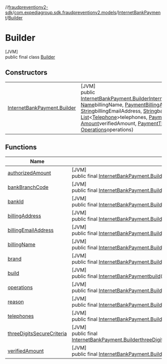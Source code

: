 //[fraudpreventionv2-sdk](../../../../index.md)/[com.expediagroup.sdk.fraudpreventionv2.models](../../index.md)/[InternetBankPayment](../index.md)/[Builder](index.md)

# Builder

[JVM]\
public final class [Builder](index.md)

## Constructors

| | |
|---|---|
| [InternetBankPayment.Builder](-internet-bank-payment.-builder.md) | [JVM]<br>public [InternetBankPayment.Builder](index.md)[InternetBankPayment.Builder](-internet-bank-payment.-builder.md)([Payment.Brand](../../-payment/-brand/index.md)brand, [Name](../../-name/index.md)billingName, [PaymentBillingAddress](../../-payment-billing-address/index.md)billingAddress, [String](https://docs.oracle.com/javase/8/docs/api/java/lang/String.html)billingEmailAddress, [String](https://docs.oracle.com/javase/8/docs/api/java/lang/String.html)bankId, [String](https://docs.oracle.com/javase/8/docs/api/java/lang/String.html)bankBranchCode, [List](https://docs.oracle.com/javase/8/docs/api/java/util/List.html)&lt;[Telephone](../../-telephone/index.md)&gt;telephones, [PaymentReason](../../-payment-reason/index.md)reason, [Amount](../../-amount/index.md)authorizedAmount, [Amount](../../-amount/index.md)verifiedAmount, [PaymentThreeDSCriteria](../../-payment-three-d-s-criteria/index.md)threeDigitsSecureCriteria, [Operations](../../-operations/index.md)operations) |

## Functions

| Name | Summary |
|---|---|
| [authorizedAmount](authorized-amount.md) | [JVM]<br>public final [InternetBankPayment.Builder](index.md)[authorizedAmount](authorized-amount.md)([Amount](../../-amount/index.md)authorizedAmount) |
| [bankBranchCode](bank-branch-code.md) | [JVM]<br>public final [InternetBankPayment.Builder](index.md)[bankBranchCode](bank-branch-code.md)([String](https://docs.oracle.com/javase/8/docs/api/java/lang/String.html)bankBranchCode) |
| [bankId](bank-id.md) | [JVM]<br>public final [InternetBankPayment.Builder](index.md)[bankId](bank-id.md)([String](https://docs.oracle.com/javase/8/docs/api/java/lang/String.html)bankId) |
| [billingAddress](billing-address.md) | [JVM]<br>public final [InternetBankPayment.Builder](index.md)[billingAddress](billing-address.md)([PaymentBillingAddress](../../-payment-billing-address/index.md)billingAddress) |
| [billingEmailAddress](billing-email-address.md) | [JVM]<br>public final [InternetBankPayment.Builder](index.md)[billingEmailAddress](billing-email-address.md)([String](https://docs.oracle.com/javase/8/docs/api/java/lang/String.html)billingEmailAddress) |
| [billingName](billing-name.md) | [JVM]<br>public final [InternetBankPayment.Builder](index.md)[billingName](billing-name.md)([Name](../../-name/index.md)billingName) |
| [brand](brand.md) | [JVM]<br>public final [InternetBankPayment.Builder](index.md)[brand](brand.md)([Payment.Brand](../../-payment/-brand/index.md)brand) |
| [build](build.md) | [JVM]<br>public final [InternetBankPayment](../index.md)[build](build.md)() |
| [operations](operations.md) | [JVM]<br>public final [InternetBankPayment.Builder](index.md)[operations](operations.md)([Operations](../../-operations/index.md)operations) |
| [reason](reason.md) | [JVM]<br>public final [InternetBankPayment.Builder](index.md)[reason](reason.md)([PaymentReason](../../-payment-reason/index.md)reason) |
| [telephones](telephones.md) | [JVM]<br>public final [InternetBankPayment.Builder](index.md)[telephones](telephones.md)([List](https://docs.oracle.com/javase/8/docs/api/java/util/List.html)&lt;[Telephone](../../-telephone/index.md)&gt;telephones) |
| [threeDigitsSecureCriteria](three-digits-secure-criteria.md) | [JVM]<br>public final [InternetBankPayment.Builder](index.md)[threeDigitsSecureCriteria](three-digits-secure-criteria.md)([PaymentThreeDSCriteria](../../-payment-three-d-s-criteria/index.md)threeDigitsSecureCriteria) |
| [verifiedAmount](verified-amount.md) | [JVM]<br>public final [InternetBankPayment.Builder](index.md)[verifiedAmount](verified-amount.md)([Amount](../../-amount/index.md)verifiedAmount) |
